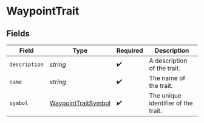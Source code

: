 # WaypointTrait


## Fields

| Field                                                             | Type                                                              | Required                                                          | Description                                                       |
| ----------------------------------------------------------------- | ----------------------------------------------------------------- | ----------------------------------------------------------------- | ----------------------------------------------------------------- |
| `description`                                                     | *string*                                                          | :heavy_check_mark:                                                | A description of the trait.                                       |
| `name`                                                            | *string*                                                          | :heavy_check_mark:                                                | The name of the trait.                                            |
| `symbol`                                                          | [WaypointTraitSymbol](../../models/shared/WaypointTraitSymbol.md) | :heavy_check_mark:                                                | The unique identifier of the trait.                               |